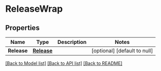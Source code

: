 # ReleaseWrap

## Properties
Name | Type | Description | Notes
------------ | ------------- | ------------- | -------------
**Release** | [**Release**](Release.md) |  | [optional] [default to null]

[[Back to Model list]](../README.md#documentation-for-models) [[Back to API list]](../README.md#documentation-for-api-endpoints) [[Back to README]](../README.md)


